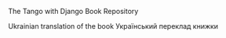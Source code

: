 The Tango with Django Book Repository

Ukrainian translation of the book
Український переклад книжки